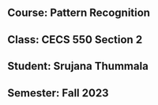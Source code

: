 ## Course: Pattern Recognition
## Class: CECS 550 Section 2
## Student:  Srujana Thummala
## Semester: Fall 2023

